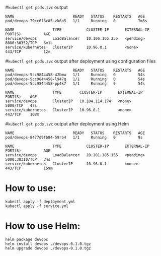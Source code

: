 #```kubectl get pods,svc``` output
```NAME                              READY   STATUS    RESTARTS   AGE
NAME                          READY   STATUS    RESTARTS   AGE
pod/devops-79cc676c85-zk6n5   1/1     Running   0          7m5s

NAME                 TYPE           CLUSTER-IP       EXTERNAL-IP   PORT(S)          AGE
service/devops       LoadBalancer   10.106.165.235   <pending>     8080:30352/TCP   6m1s
service/kubernetes   ClusterIP      10.96.0.1        <none>        443/TCP          12m
```

#```kubectl get pods,svc``` output after deployment using configuration files
```
NAME                          READY   STATUS    RESTARTS   AGE
pod/devops-5cc9844458-42bmw   1/1     Running   0          54s
pod/devops-5cc9844458-l947q   1/1     Running   0          54s
pod/devops-5cc9844458-pp4k7   1/1     Running   0          54s

NAME                 TYPE        CLUSTER-IP       EXTERNAL-IP   PORT(S)    AGE
service/devops       ClusterIP   10.104.114.174   <none>        5000/TCP   47s
service/kubernetes   ClusterIP   10.96.0.1        <none>        443/TCP    108m
```
#```kubectl get pods,svc``` output after deployment using Helm
```
NAME                          READY   STATUS    RESTARTS   AGE
pod/devops-8477d9fb84-59rb4   1/1     Running   0          9s

NAME                 TYPE           CLUSTER-IP       EXTERNAL-IP   PORT(S)          AGE
service/devops       LoadBalancer   10.101.185.155   <pending>     5000:30310/TCP   34s
service/kubernetes   ClusterIP      10.96.0.1        <none>        443/TCP          159m
```
# How to use:
```
kubectl apply -f deployment.yml
kubectl apply -f service.yml
```
# How to use Helm:
```
helm package devops
helm install devops ./devops-0.1.0.tgz 
helm upgrade devops ./devops-0.1.0.tgz   
```